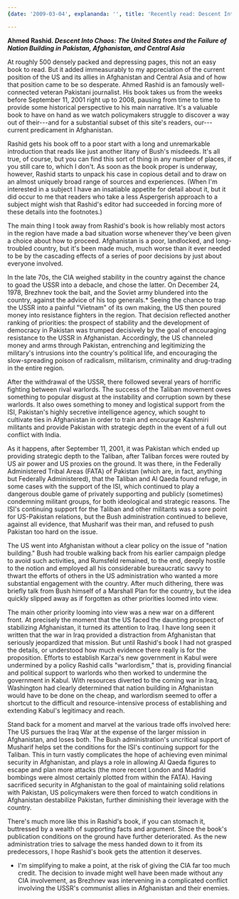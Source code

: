 ```yaml
---
{date: '2009-03-04', explananda: '', title: 'Recently read: Descent Into Chaos', tags: book_reviews}

---
```

<strong>Ahmed Rashid. <em>Descent Into Chaos: The United States and the Failure of Nation Building in Pakistan, Afghanistan, and Central Asia</em></strong>

At roughly 500 densely packed and depressing pages, this not an easy book to read.  But it added immeasurably to my appreciation of the current position of the US and its allies in Afghanistan and Central Asia and of how that position came to be so desperate.  Ahmed Rashid is an famously well-connected veteran Pakistani journalist.  His book takes us from the weeks before September 11, 2001 right up to 2008, pausing from time to time to provide some historical perspective to his main narrative.  It's a valuable book to have on hand as we watch policymakers struggle to discover a way out of their---and for a substantial subset of this site's readers, our---current predicament in Afghanistan.

Rashid gets his book off to a poor start with a long and unremarkable introduction that reads like just another litany of Bush's misdeeds.  It's all true, of course, but you can find this sort of thing in any number of places, if you still care to, which I don't.  As soon as the book proper is underway, however, Rashid starts to unpack his case in copious detail and to draw on an almost uniquely broad range of sources and experiences.  (When I'm interested in a subject I have an insatiable appetite for detail about it, but it did occur to me that readers who take a less Aspergerish approach to a subject might wish that Rashid's editor had succeeded in forcing more of these details into the footnotes.)

The main thing I took away from Rashid's book is how reliably most actors in the region have made a bad situation worse whenever they've been given a choice about how to proceed.  Afghanistan is a poor, landlocked, and long-troubled country, but it's been made much, much worse than it ever needed to be by the cascading effects of a series of poor decisions by just about everyone involved.

In the late 70s, the CIA weighed stability in the country against the chance to goad the USSR into a debacle, and chose the latter.  On December 24, 1978, Brezhnev took the bait, and the Soviet army blundered into the country, against the advice of his top generals.*  Seeing the chance to trap the USSR into a painful "Vietnam" of its own making, the US then poured money into resistance fighters in the region.   That decision reflected another ranking of priorities: the prospect of stability and the development of democracy in Pakistan was trumped decisively by the goal of encouraging resistance to the USSR in Afghanistan.  Accordingly, the US channeled money and arms through Pakistan, entrenching and legitimizing the military's intrusions into the country's political life, and encouraging the slow-spreading poison of radicalism, militarism, criminality and drug-trading in the entire region.

After the withdrawal of the USSR, there followed several years of horrific fighting between rival warlords.  The success of the Taliban movement owes something to popular disgust at the instability and corruption sown by these warlords.  It also owes something to money and logistical support from the ISI, Pakistan's highly secretive intelligence agency, which sought to cultivate ties in Afghanistan in order to train and encourage Kashmiri militants and provide Pakistan with strategic depth in the event of a full out conflict with India.

As it happens, after September 11, 2001, it was Pakistan which ended up providing strategic depth to the Taliban, after Taliban forces were routed by US air power and US proxies on the ground.  It was there, in the Federally Administered Tribal Areas (FATA) of Pakistan (which are, in fact, anything but Federally Administered), that the Taliban and Al Qaeda found refuge, in some cases with the support of the ISI, which continued to play a dangerous double game of privately supporting and publicly (sometimes) condemning militant groups, for both ideological and strategic reasons.  The ISI's continuing support for the Taliban and other militants was a sore point for US-Pakistan relations, but the Bush administration continued to believe, against all evidence, that Musharif was their man, and refused to push Pakistan too hard on the issue.

The US went into Afghanistan without a clear policy on the issue of "nation building."  Bush had trouble walking back from his earlier campaign pledge to avoid such activities, and Rumsfeld remained, to the end, deeply hostile to the notion and employed all his considerable bureaucratic savvy to thwart the efforts of others in the US administration who wanted a more substantial engagement with the country.  After much dithering, there was briefly talk from Bush himself of a Marshall Plan for the country, but the idea quickly slipped away as if forgotten as other priorities loomed into view.

The main other priority looming into view was a new war on a different front.  At precisely the moment that the US faced the daunting prospect of stabilizing Afghanistan, it turned its attention to Iraq.  I have long seen it written that the war in Iraq provided a distraction from Afghanistan that seriously jeopardized that mission.  But until Rashid's book I had not grasped the details, or understood how much evidence there really is for the proposition.  Efforts to establish Karzai's new government in Kabul were undermined by a policy Rashid calls "warlordism," that is, providing financial and political support to warlords who then worked to undermine the government in Kabul.  With resources diverted to the coming war in Iraq, Washington had clearly determined that nation building in Afghanistan would have to be done on the cheap, and warlordism seemed to offer a shortcut to the difficult and resource-intensive process of establishing and extending Kabul's legitimacy and reach.

Stand back for a moment and marvel at the various trade offs involved here: The US pursues the Iraq War at the expense of the larger mission in Afghanistan, and loses both.  The Bush administration's uncritical support of Musharif helps set the conditions for the ISI's continuing support for the Taliban.  This in turn vastly complicates the hope of achieving even minimal security in Afghanistan, and plays a role in allowing Al Qaeda figures to escape and plan more attacks (the more recent London and Madrid bombings were almost certainly plotted from within the FATA).  Having sacrificed security in Afghanistan to the goal of maintaining solid relations with Pakistan, US policymakers were then forced to watch conditions in Afghanistan destabilize Pakistan, further diminishing their leverage with the country.

There's much more like this in Rashid's book, if you can stomach it, buttressed by a wealth of supporting facts and argument.  Since the book's publication conditions on the ground have further deteriorated.  As the new administration tries to salvage the mess handed down to it from its predecessors, I hope Rashid's book gets the attention it deserves.

* I'm simplifying to make a point, at the risk of giving the CIA far too much credit.  The decision to invade might well have been made without any CIA involvement, as Brezhnev was intervening in a complicated conflict involving the USSR's communist allies in Afghanistan and their enemies.
